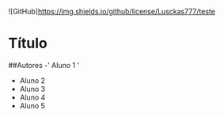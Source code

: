 ![GitHub]https://img.shields.io/github/license/Lusckas777/teste
# Título 
##Autores
-' Aluno 1 '
- Aluno 2
- Aluno 3
- Aluno 4
- Aluno 5

